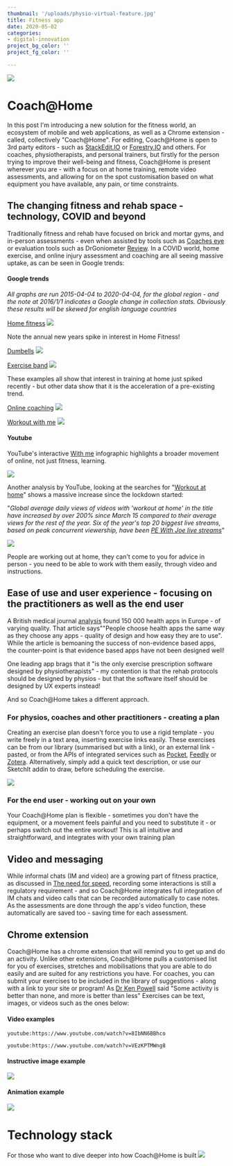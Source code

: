 ```yaml
---
thumbnail: '/uploads/physio-virtual-feature.jpg'
title: Fitness app
date: 2020-05-02
categories:
- digital-innovation
project_bg_color: ''
project_fg_color: ''

---
```

![](/uploads/physio-virtual-feature_small.jpg)
# Coach@Home
In this post I'm introducing a new solution for the fitness world, an ecosystem of mobile and web applications, as well as a Chrome extension - called, collectively "Coach@Home".
For editing, Coach@Home is open to 3rd party editors - such as [StackEdit.IO](https://stackedit.io/) or [Forestry.IO](https://forestry.io/) and others. 
For coaches, physiotherapists, and personal trainers, but firstly for the person trying to improve their well-being and fitness, Coach@Home is present wherever you are - with a  focus on at home training, remote video assessments, and allowing for on the spot customisation based on what equipment you have available, any pain, or time constraints.


## The changing fitness and rehab space - technology, COVID and beyond
Traditionally fitness and rehab have focused on brick and mortar gyms, and in-person assessments - even when assisted by tools such as [Coaches eye](https://www.coachseye.com/) or evaluation tools such as DrGoniometer [Review](https://bjsm-bmj-com.salford.idm.oclc.org/content/51/23/1703).
In a COVID world, home exercise, and online injury assessment and coaching are all seeing massive uptake, as can be seen in Google trends:

#### Google trends
*All graphs are run 2015-04-04 to 2020-04-04, for the global region - and the note at 2016/1/1 indicates a Google change in collection stats. Obviously these results will be skewed for english language countries*

[Home fitness](https://trends.google.com/trends/explore?date=2015-04-04%202020-04-04&q=home%20fitness)
![](/uploads/g_home_fitness.png)

Note the annual new years spike in interest in Home Fitness!

[Dumbells](https://trends.google.com/trends/explore?date=2015-04-04%202020-04-04&q=dumbells)
![](/uploads/g_dumbells.png)

[Exercise band](https://trends.google.com/trends/explore?date=2015-04-04%202020-04-04&q=exercise%20band)
![](/uploads/g_exercise_band.png)

These examples all show that interest in training at home just spiked recently - but other data show that it is the acceleration of a pre-existing trend.

[Online coaching](https://trends.google.com/trends/explore?date=2015-04-04%202020-04-04&q=exercise%20band)
![](/uploads/g_online_coaching.png)

[Workout with me](https://trends.google.com/trends/explore?date=2015-04-04%202020-04-04&q=Workout%20with%20me)
![](/uploads/g_workoutwithme.png)

#### Youtube

YouTube's interactive [With me](https://youtube.com/trends/articles/with-me-interactive/) infographic highlights a broader movement of online, not just fitness, learning. 

![](/uploads/all-withme.jpg)


Another analysis by YouTube, looking at the searches for "[Workout at home](https://youtube.com/trends/articles/stay-home-workout-at-home/)" shows a massive increase since the lockdown started:

"*Global average daily views of videos with 'workout at home' in the title have increased by over 200% since March 15 compared to their average views for the rest of the year.
Six of the year's top 20 biggest live streams, based on peak concurrent viewership, have been [PE With Joe live streams](https://www.youtube.com/channel/UCAxW1XT0iEJo0TYlRfn6rYQ)*"

![](/uploads/y_15_2.png)



People are working out at home, they can't come to you for advice in person - you need to be able to work with them easily, through video and instructions.



## Ease of use and user experience - focusing on the practitioners as well as the end user
A British medical journal [analysis](https://bjsm.bmj.com/content/51/16/1237) found 150 000 health apps in Europe - of varying quality. That article says""People choose health apps the same way as they choose any apps - quality of design and how easy they are to use".
While the article is bemoaning the success of non-evidence based apps, the counter-point is that evidence based apps have not been designed well!

One leading app brags that it "is the only exercise prescription software designed by physiotherapists" - my contention is that the rehab protocols should be designed by physios - but that the software itself should be designed by UX experts instead!

And so Coach@Home takes a different approach.

### For physios, coaches and other practitioners - creating a plan
Creating an exercise plan doesn't force you to use a rigid template - you write freely in a text area, inserting exercise links easily. These exercises can be from our library (summarised but with a link), or an external link - pasted, or from the APIs of integrated services such as [Pocket](https://getpocket.com/developer/), [Feedly](https://developer.feedly.com/) or [Zotera](https://www.zotero.org/support/dev/web_api/v3/start).
Alternatively, simply add a quick text description, or use our SketchIt addin to draw, before scheduling the exercise.

![](/uploads/cms_ex.png)

### For the end user - working out on your own
Your Coach@Home plan is flexible - sometimes you don't have the equipment, or a movement feels painful and you need to substitute it - or perhaps switch out the entire workout! This is all intuitive and straightforward, and integrates with your own training plan



## Video and messaging
While informal chats (IM and video) are a growing part of fitness practice, as discussed in [The need for speed](https://bjsm.bmj.com/content/early/2020/04/28/bjsports-2019-101707.full), recording some interactions is still a regulatory requirement - and so Coach@Home integrates full integration of IM chats and video calls that can be recorded automatically to case notes. As the assessments are done through the app's video function, these automatically are saved too - saving time for each assessment.


## Chrome extension
Coach@Home has a chrome extension that will remind you to get up and do an activity. Unlike other extensions, Coach@Home pulls a customised list for you of exercises, stretches and mobilisations that you are able to do easily and are suited for any restrictions you have.
For coaches, you can submit your exercises to be included in the library of suggestions - along with a link to your site or program!
As [Dr Ken Powell](https://www-sciencedirect-com.salford.idm.oclc.org/science/article/pii/S209525461930119X) said "Some activity is better than none, and more is better than less"
Exercises can be text, images, or videos such as the ones below:
#### Video examples
`youtube:https://www.youtube.com/watch?v=8IbNN6BBhco`

`youtube:https://www.youtube.com/watch?v=VEzKPTMWng8`

#### Instructive image example 
![](/uploads/l_pic.jpg)

#### Animation example
![](/uploads/l_anim.gif)

# Technology stack
For those who want to dive deeper into how Coach@Home is built
![](/uploads/SolutionArchitecture.png)